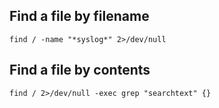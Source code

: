 ## Find a file by filename
```
find / -name "*syslog*" 2>/dev/null
```

## Find a file by contents
```
find / 2>/dev/null -exec grep "searchtext" {}
```

